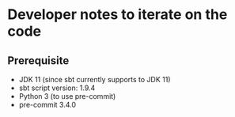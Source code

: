 # Developer notes to iterate on the code

## Prerequisite

* JDK 11 (since sbt currently supports to JDK 11)
* sbt script version: 1.9.4
* Python 3 (to use pre-commit) 
* pre-commit 3.4.0